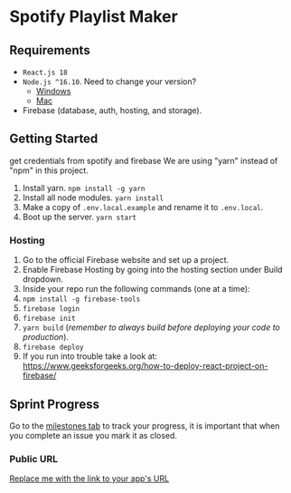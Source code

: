# Spotify Playlist Maker

## Requirements

- `React.js 18`
- `Node.js ^16.10`. Need to change your version?
  - [Windows](https://github.com/coreybutler/nvm-windows)
  - [Mac](https://github.com/tj/n)
- Firebase (database, auth, hosting, and storage).

## Getting Started

get credentials from spotify and firebase
We are using "yarn" instead of "npm" in this project.

1. Install yarn. `npm install -g yarn`
2. Install all node modules. `yarn install`
3. Make a copy of `.env.local.example` and rename it to `.env.local`.
4. Boot up the server. `yarn start`

### Hosting

1. Go to the official Firebase website and set up a project.
2. Enable Firebase Hosting by going into the hosting section under Build dropdown.
3. Inside your repo run the following commands (one at a time):
4. `npm install -g firebase-tools`
5. `firebase login`
6. `firebase init`
7. `yarn build` (_remember to always build before deploying your code to production_).
8. `firebase deploy`
9. If you run into trouble take a look at: https://www.geeksforgeeks.org/how-to-deploy-react-project-on-firebase/

## Sprint Progress

Go to the [milestones tab](../../milestone/1) to track your progress, it is important that when you complete an issue you mark it as closed.

### Public URL

[Replace me with the link to your app's URL](https://spotify-playlist-maker-4e821.web.app/)
